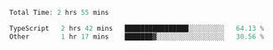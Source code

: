 <!--START_SECTION:waka-->

```typescript
Total Time: 2 hrs 55 mins

TypeScript   2 hrs 42 mins   ████████████████░░░░░░░░░   64.13 %
Other        1 hr 17 mins    ███████▓░░░░░░░░░░░░░░░░░   30.56 %
```

<!--END_SECTION:waka-->
